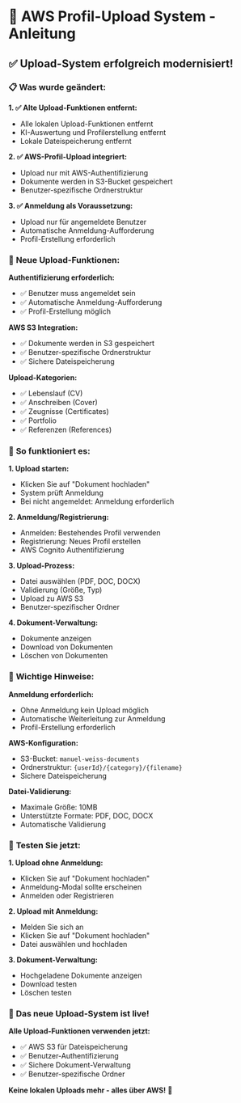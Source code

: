 # 🚀 AWS Profil-Upload System - Anleitung

## ✅ **Upload-System erfolgreich modernisiert!**

### 📋 **Was wurde geändert:**

**1. ✅ Alte Upload-Funktionen entfernt:**
- Alle lokalen Upload-Funktionen entfernt
- KI-Auswertung und Profilerstellung entfernt
- Lokale Dateispeicherung entfernt

**2. ✅ AWS-Profil-Upload integriert:**
- Upload nur mit AWS-Authentifizierung
- Dokumente werden in S3-Bucket gespeichert
- Benutzer-spezifische Ordnerstruktur

**3. ✅ Anmeldung als Voraussetzung:**
- Upload nur für angemeldete Benutzer
- Automatische Anmeldung-Aufforderung
- Profil-Erstellung erforderlich

### 🎯 **Neue Upload-Funktionen:**

**Authentifizierung erforderlich:**
- ✅ Benutzer muss angemeldet sein
- ✅ Automatische Anmeldung-Aufforderung
- ✅ Profil-Erstellung möglich

**AWS S3 Integration:**
- ✅ Dokumente werden in S3 gespeichert
- ✅ Benutzer-spezifische Ordnerstruktur
- ✅ Sichere Dateispeicherung

**Upload-Kategorien:**
- ✅ Lebenslauf (CV)
- ✅ Anschreiben (Cover)
- ✅ Zeugnisse (Certificates)
- ✅ Portfolio
- ✅ Referenzen (References)

### 🔧 **So funktioniert es:**

**1. Upload starten:**
- Klicken Sie auf "Dokument hochladen"
- System prüft Anmeldung
- Bei nicht angemeldet: Anmeldung erforderlich

**2. Anmeldung/Registrierung:**
- Anmelden: Bestehendes Profil verwenden
- Registrierung: Neues Profil erstellen
- AWS Cognito Authentifizierung

**3. Upload-Prozess:**
- Datei auswählen (PDF, DOC, DOCX)
- Validierung (Größe, Typ)
- Upload zu AWS S3
- Benutzer-spezifischer Ordner

**4. Dokument-Verwaltung:**
- Dokumente anzeigen
- Download von Dokumenten
- Löschen von Dokumenten

### 🚨 **Wichtige Hinweise:**

**Anmeldung erforderlich:**
- Ohne Anmeldung kein Upload möglich
- Automatische Weiterleitung zur Anmeldung
- Profil-Erstellung erforderlich

**AWS-Konfiguration:**
- S3-Bucket: `manuel-weiss-documents`
- Ordnerstruktur: `{userId}/{category}/{filename}`
- Sichere Dateispeicherung

**Datei-Validierung:**
- Maximale Größe: 10MB
- Unterstützte Formate: PDF, DOC, DOCX
- Automatische Validierung

### 📱 **Testen Sie jetzt:**

**1. Upload ohne Anmeldung:**
- Klicken Sie auf "Dokument hochladen"
- Anmeldung-Modal sollte erscheinen
- Anmelden oder Registrieren

**2. Upload mit Anmeldung:**
- Melden Sie sich an
- Klicken Sie auf "Dokument hochladen"
- Datei auswählen und hochladen

**3. Dokument-Verwaltung:**
- Hochgeladene Dokumente anzeigen
- Download testen
- Löschen testen

### 🎉 **Das neue Upload-System ist live!**

**Alle Upload-Funktionen verwenden jetzt:**
- ✅ AWS S3 für Dateispeicherung
- ✅ Benutzer-Authentifizierung
- ✅ Sichere Dokument-Verwaltung
- ✅ Benutzer-spezifische Ordner

**Keine lokalen Uploads mehr - alles über AWS!** 🚀
